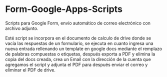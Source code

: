 # Form-Google-Apps-Scripts
Scripts para Google Form, envío automático de correo electrónico con archivo adjunto.

Esté  script se incorpora en el documento de calculo de drive donde se vacía las respuestas de un formulario, se ejecuta en cuanto ingresa una nueva entrada rellenando un template en google docs mediante el remplazo de palabras compuestas o etiquetas, después exporta a PDF y elimina la copia del docs creada, crea un Email con la dirección de la cuenta que agregamos el script y adjunta el PDF para después enviar el correo y eliminar el PDF de drive.
